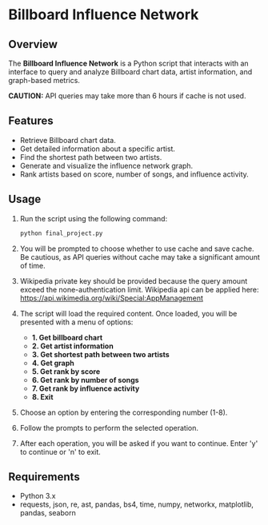 # Billboard Influence Network

## Overview

The **Billboard Influence Network** is a Python script that interacts with an interface to query and analyze Billboard chart data, artist information, and graph-based metrics.

**CAUTION:** API queries may take more than 6 hours if cache is not used.

## Features

- Retrieve Billboard chart data.
- Get detailed information about a specific artist.
- Find the shortest path between two artists.
- Generate and visualize the influence network graph.
- Rank artists based on score, number of songs, and influence activity.

## Usage

1. Run the script using the following command:

    ```bash
    python final_project.py
    ```

2. You will be prompted to choose whether to use cache and save cache. Be cautious, as API queries without cache may take a significant amount of time.

3. Wikipedia private key should be provided because the query amount exceed the none-authentication limit.
    Wikipedia api can be applied here: https://api.wikimedia.org/wiki/Special:AppManagement

4. The script will load the required content. Once loaded, you will be presented with a menu of options:

    - **1. Get billboard chart**
    - **2. Get artist information**
    - **3. Get shortest path between two artists**
    - **4. Get graph**
    - **5. Get rank by score**
    - **6. Get rank by number of songs**
    - **7. Get rank by influence activity**
    - **8. Exit**

5. Choose an option by entering the corresponding number (1-8).

6. Follow the prompts to perform the selected operation.

7. After each operation, you will be asked if you want to continue. Enter 'y' to continue or 'n' to exit.

## Requirements

- Python 3.x
- requests, json, re, ast, pandas, bs4, time, numpy, networkx, matplotlib, pandas, seaborn

